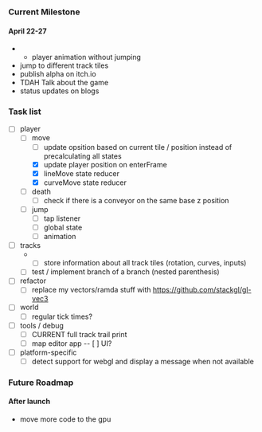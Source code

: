 ### Current Milestone

#### April 22-27

- * player animation without jumping
- jump to different track tiles
- publish alpha on itch.io
- TDAH Talk about the game
- status updates on blogs

### Task list

- [ ] player
    - [ ] move
        - [ ] update opsition based on current tile / position instead of precalculating all states
        - [x] update player position on enterFrame
        - [x] lineMove state reducer
        - [x] curveMove state reducer
    - [ ] death
        - [ ] check if there is a conveyor on the same base z position
    - [ ] jump
        - [ ] tap listener
        - [ ] global state
        - [ ] animation
- [ ] tracks
    - * [ ] store information about all track tiles (rotation, curves, inputs)
    - [ ] test / implement branch of a branch (nested parenthesis)
- [ ] refactor
    - [ ] replace my vectors/ramda stuff with https://github.com/stackgl/gl-vec3
- [ ] world
    - [ ] regular tick times?
- [ ] tools / debug
    - [ ] CURRENT full track trail print
    - [ ] map editor app
-- [ ] UI?
- [ ] platform-specific
    - [ ] detect support for webgl and display a message when not available

### Future Roadmap

#### After launch

- move more code to the gpu

